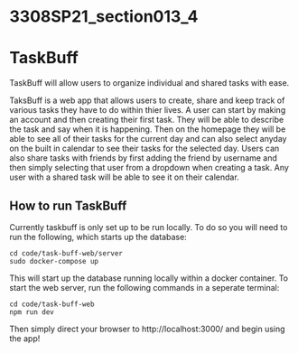 # 3308SP21_section013_4

# TaskBuff

TaskBuff will allow users to organize individual and shared tasks with ease.

TaksBuff is a web app that allows users to create, share and keep track of various tasks they have to do within thier lives. A user can start by making an account and then creating their first task. They will be able to describe the task and say when it is happening. Then on the homepage they will be able to see all of their tasks for the current day and can also select anyday on the built in calendar to see their tasks for the selected day. Users can also share tasks with friends by first adding the friend by username and then simply selecting that user from a dropdown when creating a task. Any user with a shared task will be able to see it on their calendar.

## How to run TaskBuff

Currently taskbuff is only set up to be run locally. To do so you will need to run the following, which starts up the database:
```
cd code/task-buff-web/server
sudo docker-compose up
```
This will start up the database running locally within a docker container. To start the web server, run the following commands in a seperate terminal:
```
cd code/task-buff-web
npm run dev
```
Then simply direct your browser to http://localhost:3000/ and begin using the app!

